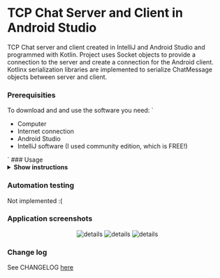 # TCP Chat Server and Client in Android Studio
TCP Chat server and client created in IntelliJ and Android Studio and programmed with Kotlin.
Project uses Socket objects to provide a connection to the server and create a connection for the Android client. Kotlinx serialization libraries are implemented to serialize ChatMessage objects between server and client.

### Prerequisities
To download and and use the software you need: 
`<ul>
  <li>Computer</li>
  <li>Internet connection</li>
  <li>Android Studio</li>
  <li>IntelliJ software (I used community edition, which is FREE!)</li>
 </ul>
 `
### Usage

<details><summary><b>Show instructions</b></summary>

1. Download or clone this GitHub repository.

2. Open the Client folder in Android Studio (3.5.3v at the time of writing this) 

3. Open the Server folder in IntelliJ (2019.3.3 at the time of writing this) 

4. 

#### How to run server and client and compile client app into an APK file.

* <b> Running server in IntelliJ. </b>
To run the server press the 'Run' button or use shortcut Ctrl + Shift + F10 (on Windows or Linux).
<p align="center">
  <img src="readme_images/IntelliJ Server Run project.png" alt="play project" width="650">
</p>

* <b> Stopping the server. </b>
To stop the server you can similiarily press the 'Stop' button.
<p align="center">
  <img src="readme_images/ntelliJ stop running server.png" alt="build project" width="650">
</p>

* <b> Running client in Android Studio. </b>
To run the client press the 'Run' button or use shortcut Ctrl + Shift + F10 (on Windows or Linux).
Both IDEs are built from the same code, thus they both have the same functionality.
<p align="center">
  <img src="android studio run play button.png" alt="play project" width="650">
</p>

* <b> Stopping client emulation in Android Studio. </b>
To stop the client you can similiarily press the 'Stop' button.
<p align="center">
  <img src="android studio stop running button.png" alt="play project" width="650">
</p>

* <b> Building project. </b>
Builds an APK of all modules in the current project for their selected variant. When IDE finishes building, a confirmation notification appears, providing a link to the APK file. The path to file is in <i><b>BirdApp/app/build/outputs/apk/debug/</b></i> and default file name is app-debug.
<p align="center">
  <img src="readme_images/build_circle.jpeg" alt="build project" width="650">
</p>

</details>

### Automation testing
Not implemented :( 

### Application screenshots

<p align="center">
  <img src="readme_images/main_view.png" alt="details" width="300">
  <img src="readme_images/details_view.png" alt="details" width="300">
  <img src="readme_images/maps_view.png" alt="details" width="300">
</p>

### Change log
See CHANGELOG [here](CHANGELOG.md)
